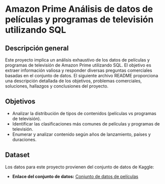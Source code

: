 # Amazon Prime Análisis de datos de películas y programas de televisión utilizando SQL

## Descripción general
Este proyecto implica un análisis exhaustivo de los datos de películas y programas de televisión de Amazon Prime utilizando SQL. 
El objetivo es extraer información valiosa y responder diversas preguntas comerciales basadas en el conjunto de datos. 
El siguiente archivo README proporciona una descripción detallada de los objetivos, problemas comerciales, soluciones, hallazgos y conclusiones del proyecto.

## Objetivos

- Analizar la distribución de tipos de contenidos (películas vs programas de televisión).
- Identificar las clasificaciones más comunes de películas y programas de televisión.
- Enumerar y analizar contenido según años de lanzamiento, países y duraciones.

## Dataset

Los datos para este proyecto provienen del conjunto de datos de Kaggle:

- **Enlace del conjunto de datos:** [Conjunto de datos de películas](https://www.kaggle.com/datasets/shivamb/amazon-prime-movies-and-tv-shows)
